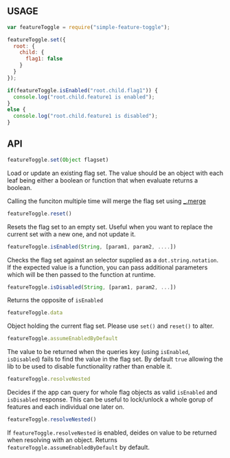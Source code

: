 ## USAGE

```js
var featureToggle = require("simple-feature-toggle");

featureToggle.set({
  root: {
    child: {
      flag1: false
    }
  }
});

if(featureToggle.isEnabled("root.child.flag1")) {
  console.log("root.child.feature1 is enabled");
}
else {
  console.log("root.child.feature1 is disabled");
}
```

## API

```js
featureToggle.set(Object flagset)
```

Load or update an existing flag set. The value should be an object with each
leaf being either a boolean or function that when evaluate returns a boolean.

Calling the funciton multiple time will merge the flag set using [_.merge](https://lodash.com/docs#merge)

```js
featureToggle.reset()
```

Resets the flag set to an empty set. Useful when you want to replace the current
set with a new one, and not update it.

```js
featureToggle.isEnabled(String, [param1, param2, ....])
```

Checks the flag set against an selector supplied as a `dot.string.notation`.
If the expected value is a function, you can pass additional parameters which
will be then passed to the function at runtime.

```js
featureToggle.isDisabled(String, [param1, param2, ...])
```

Returns the opposite of `isEnabled`

```js
featureToggle.data
```

Object holding the current flag set. Please use `set()` and `reset()` to alter.

```js
featureToggle.assumeEnabledByDefault
```

The value to be returned when the queries key (using `isEnabled`, `isDisabled`)
fails to find the value in the flag set. By default `true` allowing the lib to
be used to disable functionality rather than enable it.

```js
featureToggle.resolveNested
```

Decides if the app can query for whole flag objects as valid `isEnabled` and
`isDisabled` response. This can be useful to lock/unlock a whole gorup of
features and each individual one later on.

```js
featureToggle.resolveNested()
```

If `featureToggle.resolveNested` is enabled, deides on value to be returned when
resolving with an object. Returns `featureToggle.assumeEnabledByDefault` by
default.
